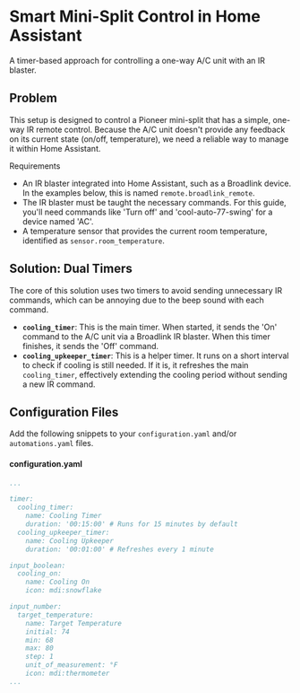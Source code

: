 # Smart Mini-Split Control in Home Assistant

A timer-based approach for controlling a one-way A/C unit with an IR blaster.

## Problem

This setup is designed to control a Pioneer mini-split that has a simple, one-way IR remote control. Because the A/C unit doesn't provide any feedback on its current state (on/off, temperature), we need a reliable way to manage it within Home Assistant.

Requirements

-   An IR blaster integrated into Home Assistant, such as a Broadlink device. In the examples below, this is named `remote.broadlink_remote`.
-   The IR blaster must be taught the necessary commands. For this guide, you'll need commands like 'Turn off' and 'cool-auto-77-swing' for a device named 'AC'.
-   A temperature sensor that provides the current room temperature, identified as `sensor.room_temperature`.

## Solution: Dual Timers

The core of this solution uses two timers to avoid sending unnecessary IR commands, which can be annoying due to the beep sound with each command.

-   **`cooling_timer`**: This is the main timer. When started, it sends the 'On' command to the A/C unit via a Broadlink IR blaster. When this timer finishes, it sends the 'Off' command.
-   **`cooling_upkeeper_timer`**: This is a helper timer. It runs on a short interval to check if cooling is still needed. If it is, it refreshes the main `cooling_timer`, effectively extending the cooling period without sending a new IR command.

## Configuration Files

Add the following snippets to your `configuration.yaml` and/or `automations.yaml` files.

#### configuration.yaml

```yaml
...

timer:
  cooling_timer:
    name: Cooling Timer
    duration: '00:15:00' # Runs for 15 minutes by default
  cooling_upkeeper_timer:
    name: Cooling Upkeeper
    duration: '00:01:00' # Refreshes every 1 minute

input_boolean:
  cooling_on:
    name: Cooling On
    icon: mdi:snowflake

input_number:
  target_temperature:
    name: Target Temperature
    initial: 74
    min: 68
    max: 80
    step: 1
    unit_of_measurement: °F
    icon: mdi:thermometer
...
```
